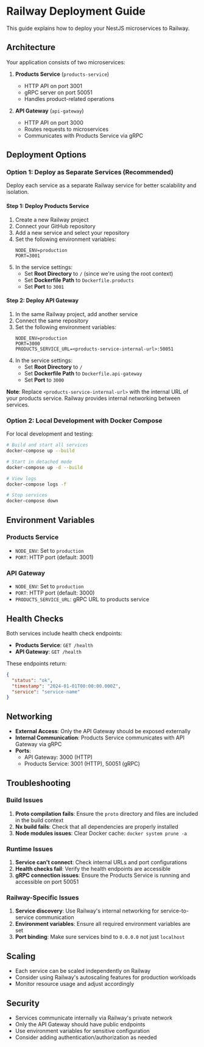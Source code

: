 # Railway Deployment Guide

This guide explains how to deploy your NestJS microservices to Railway.

## Architecture

Your application consists of two microservices:

1. **Products Service** (`products-service`)

   - HTTP API on port 3001
   - gRPC server on port 50051
   - Handles product-related operations

2. **API Gateway** (`api-gateway`)
   - HTTP API on port 3000
   - Routes requests to microservices
   - Communicates with Products Service via gRPC

## Deployment Options

### Option 1: Deploy as Separate Services (Recommended)

Deploy each service as a separate Railway service for better scalability and isolation.

#### Step 1: Deploy Products Service

1. Create a new Railway project
2. Connect your GitHub repository
3. Add a new service and select your repository
4. Set the following environment variables:
   ```
   NODE_ENV=production
   PORT=3001
   ```
5. In the service settings:
   - Set **Root Directory** to `/` (since we're using the root context)
   - Set **Dockerfile Path** to `Dockerfile.products`
   - Set **Port** to `3001`

#### Step 2: Deploy API Gateway

1. In the same Railway project, add another service
2. Connect the same repository
3. Set the following environment variables:
   ```
   NODE_ENV=production
   PORT=3000
   PRODUCTS_SERVICE_URL=<products-service-internal-url>:50051
   ```
4. In the service settings:
   - Set **Root Directory** to `/`
   - Set **Dockerfile Path** to `Dockerfile.api-gateway`
   - Set **Port** to `3000`

**Note**: Replace `<products-service-internal-url>` with the internal URL of your products service. Railway provides internal networking between services.

### Option 2: Local Development with Docker Compose

For local development and testing:

```bash
# Build and start all services
docker-compose up --build

# Start in detached mode
docker-compose up -d --build

# View logs
docker-compose logs -f

# Stop services
docker-compose down
```

## Environment Variables

### Products Service

- `NODE_ENV`: Set to `production`
- `PORT`: HTTP port (default: 3001)

### API Gateway

- `NODE_ENV`: Set to `production`
- `PORT`: HTTP port (default: 3000)
- `PRODUCTS_SERVICE_URL`: gRPC URL to products service

## Health Checks

Both services include health check endpoints:

- **Products Service**: `GET /health`
- **API Gateway**: `GET /health`

These endpoints return:

```json
{
  "status": "ok",
  "timestamp": "2024-01-01T00:00:00.000Z",
  "service": "service-name"
}
```

## Networking

- **External Access**: Only the API Gateway should be exposed externally
- **Internal Communication**: Products Service communicates with API Gateway via gRPC
- **Ports**:
  - API Gateway: 3000 (HTTP)
  - Products Service: 3001 (HTTP), 50051 (gRPC)

## Troubleshooting

### Build Issues

1. **Proto compilation fails**: Ensure the `proto` directory and files are included in the build context
2. **Nx build fails**: Check that all dependencies are properly installed
3. **Node modules issues**: Clear Docker cache: `docker system prune -a`

### Runtime Issues

1. **Service can't connect**: Check internal URLs and port configurations
2. **Health checks fail**: Verify the health endpoints are accessible
3. **gRPC connection issues**: Ensure the Products Service is running and accessible on port 50051

### Railway-Specific Issues

1. **Service discovery**: Use Railway's internal networking for service-to-service communication
2. **Environment variables**: Ensure all required environment variables are set
3. **Port binding**: Make sure services bind to `0.0.0.0` not just `localhost`

## Scaling

- Each service can be scaled independently on Railway
- Consider using Railway's autoscaling features for production workloads
- Monitor resource usage and adjust accordingly

## Security

- Services communicate internally via Railway's private network
- Only the API Gateway should have public endpoints
- Use environment variables for sensitive configuration
- Consider adding authentication/authorization as needed
